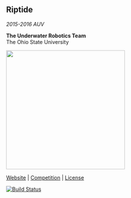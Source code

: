 ## Riptide  
*2015-2016 AUV*

**The Underwater Robotics Team**  
The Ohio State University

<img src="http://underwaterrov.org.ohio-state.edu/img/renders/riptide.png" height="320" />

[Website](http://go.osu.edu/uwrt) | [Competition](http://www.auvsifoundation.org/foundation/competitions/competition-central/robosub) | [License](LICENSE)

[![Build Status](https://travis-ci.org/osu-uwrt/riptide.svg?branch=master)](https://travis-ci.org/osu-uwrt/riptide)
